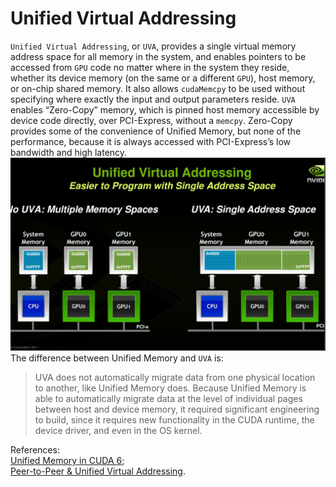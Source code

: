# Unified Virtual Addressing
`Unified Virtual Addressing`, or `UVA`, provides a single virtual memory address space for all memory in the system, and enables pointers to be accessed from `GPU` code no matter where in the system they reside, whether its device memory (on the same or a different `GPU`), host memory, or on-chip shared memory. It also allows `cudaMemcpy` to be used without specifying where exactly the input and output parameters reside. `UVA` enables “Zero-Copy” memory, which is pinned host memory accessible by device code directly, over PCI-Express, without a `memcpy`. Zero-Copy provides some of the convenience of Unified Memory, but none of the performance, because it is always accessed with PCI-Express’s low bandwidth and high latency.  
![image](https://raw.githubusercontent.com/NanXiao/cuda-little-book/master/images/unified-virtual-addressing.jpg) 
The difference between Unified Memory and `UVA` is:  
> UVA does not automatically migrate data from one physical location to another, like Unified Memory does. Because Unified Memory is able to automatically migrate data at the level of individual pages between host and device memory, it required significant engineering to build, since it requires new functionality in the CUDA runtime, the device driver, and even in the OS kernel.  


References:  
[Unified Memory in CUDA 6](https://devblogs.nvidia.com/unified-memory-in-cuda-6/);  
[Peer-to-Peer & Unified Virtual Addressing](https://developer.download.nvidia.com/CUDA/training/cuda_webinars_GPUDirect_uva.pdf).  